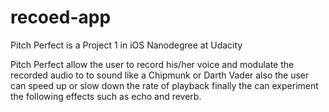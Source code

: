 # recoed-app
Pitch Perfect is a Project 1 in iOS Nanodegree at Udacity

Pitch Perfect allow the user to record his/her voice and modulate the recorded audio to to sound like a Chipmunk or Darth Vader also the user can speed up or slow down the rate of playback finally the can experiment the following effects such as echo and reverb.

